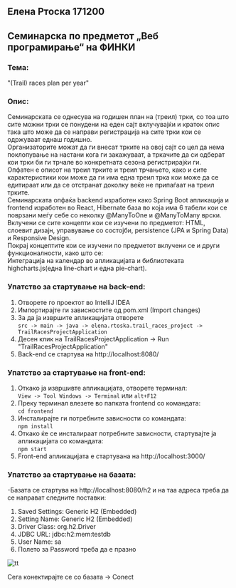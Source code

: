## Елена Ртоска 171200
## Семинарска по предметот „Веб програмирање“ на ФИНКИ

### Тема: 
"(Trail) races plan per year"

### Опис:
Семинарската се однесува на годишен план на (треил) трки, со тоа што сите можни трки се понудени на еден сајт вклучувајќи и краток 
опис така што може да се направи регистрација на сите трки кои се одржуваат еднаш годишно. <br />
Организаторите можат да ги внесат трките на овој сајт со цел да нема поклопување на настани кога ги закажуваат, а тркачите
да си одберат кои трки би ги трчале во конкретната сезона  регистрирајќи ги. <br />
Опфатен е описот на треил трките и треил трчањето, како и сите карактеристики кои може да ги има една треил трка кои може да се едитираат или да се отстранат доколку веќе не припаѓаат на треил трките. <br />
Семинарската опфаќа backend изработен како Spring Boot апликација и frontend изработен во React, Hibernate база во која има 6 табели кои
се поврзани меѓу себе со неколку @ManyToOne и @ManyToMany врски. <br />
Вклучени се сите концепти кои се изучени по предметот: HTML, слоевит дизајн, управување со состојби, persistence (JPA и Spring Data) и
Responsive Design. <br />
Покрај концептите кои се изучени по предметот вклучени се и други функционалности, како што се: <br />
Интеграција на календар во апликацијата и библиотеката highcharts.js(една line-chart и една pie-chart).

### Упатство за стартување на back-end:
1) Отворете го проектот во IntelliJ IDEA
2) Импортирајте ги зависностите од pom.xml (Import changes)
3) За да ја извршите апликацијата отворете <br />
```src -> main -> java -> elena.rtoska.trail_races_project -> TrailRacesProjectApplication```
4) Десен клик на TrailRacesProjectApplication -> Run "TrailRacesProjectApplication"
5) Back-end се стартува на http://localhost:8080/

### Упатство за стартување на front-end:
1) Откако ја извршивте апликацијата, отворете терминал: <br />
```View -> Tool Windows -> Terminal``` или ```alt+F12```
2) Преку терминал влезете во папката frontend со командата: <br />
```cd frontend```
3) Инсталирајте ги потребните зависности со командата: <br />
```npm install```
4) Откако ќе се инсталираат потребните зависности, стартувајте ја апликацијата со командата: <br />
```npm start```
5) Front-end апликацијата е стартувана на http://localhost:3000/

### Упатство за стартување на базата:
-Базата се стартува на http://localhost:8080/h2 и на таа адреса треба да се направат следните поставки:
1) Saved Settings: Generic H2 (Embedded)
2) Setting Name: Generic H2 (Embedded)
3) Driver Class: org.h2.Driver
4) JDBC URL: jdbc:h2:mem:testdb
5) User Name: sa
6) Полето за Password треба да е празно

![tt](https://user-images.githubusercontent.com/48455819/79077178-c6152280-7cff-11ea-97c8-c765df887a36.png)

Сега конектирајте се со базата -> Conect
